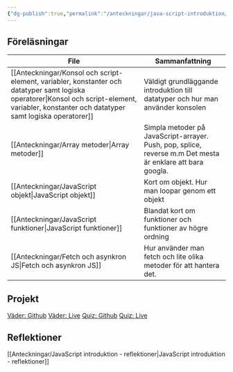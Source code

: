```yaml
---
{"dg-publish":true,"permalink":"/anteckningar/java-script-introduktion/"}
---
```



## Föreläsningar
| File                                                                                                                                                                                               | Sammanfattning                                                                                             |
| -------------------------------------------------------------------------------------------------------------------------------------------------------------------------------------------------- | ---------------------------------------------------------------------------------------------------------- |
| [[Anteckningar/Konsol och script-element, variabler, konstanter och datatyper samt logiska operatorer\|Konsol och script-element, variabler, konstanter och datatyper samt logiska operatorer]] | Väldigt grundläggande introduktion till datatyper och hur man använder konsolen                            |
| [[Anteckningar/Array metoder\|Array metoder]]                                                                                                                                                   | Simpla metoder på JavaScript-arrayer. Push, pop, splice, reverse m.m Det mesta är enklare att bara googla. |
| [[Anteckningar/JavaScript objekt\|JavaScript objekt]]                                                                                                                                           | Kort om objekt. Hur man loopar genom ett objekt                                                            |
| [[Anteckningar/JavaScript funktioner\|JavaScript funktioner]]                                                                                                                                   | Blandat kort om funktioner och funktioner av högre ordning                                                 |
| [[Anteckningar/Fetch och asynkron JS\|Fetch och asynkron JS]]                                                                                                                                   | Hur använder man fetch och lite olika metoder för att hantera det.                                         |

## Projekt
[Väder: Github](https://github.com/Marcus-Oskarsson/weather)
[Väder: Live](https://weather-app-native-javascript.netlify.app/)
[Quiz: Github](https://github.com/Marcus-Oskarsson/quiz)
[Quiz: Live](https://quiz-project-native-javascript.netlify.app/)

## Reflektioner
[[Anteckningar/JavaScript introduktion - reflektioner\|JavaScript introduktion - reflektioner]]